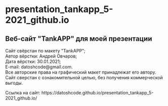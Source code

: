 # presentation_tankapp_5-2021_github.io

<h2>Веб-сайт "TankAPP" для моей презентации</h2>

<p>Сайт свёрстан по макету "TankAPP";<br>
Автор вёрстки: Андрей Овчаров;<br>
Дата вёрстки: 30.01.2021;<br>
E-mail: datoshcode@gmail.com.<br>
Все авторские права на графический макет принадлежат его автору.<br>
Сайт сверстан с ознакомительной целью, без получения коммерческой выгоды.</p>

<p> Ссылка на сайт: https://datoshcode.github.io/presentation_tankapp_5-2021_github.io/
